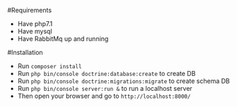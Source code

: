 #Requirements

- Have php7.1
- Have mysql
- Have RabbitMq up and running

#Installation

- Run `composer install`
- Run `php bin/console doctrine:database:create` to create DB
- Run `php bin/console doctrine:migrations:migrate` to create schema DB
- Run `php bin/console server:run &` to run a localhost server
- Then open your browser and go to `http://localhost:8000/`
